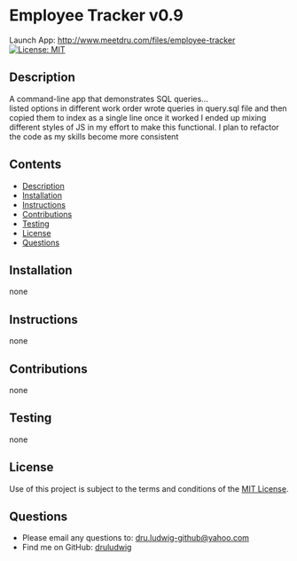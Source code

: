 # Employee Tracker v0.9
  Launch App: <a href="http://www.meetdru.com/files/employee-tracker">http://www.meetdru.com/files/employee-tracker</a> <br />
  [![License: MIT](https://img.shields.io/badge/License-MIT-yellow.svg)](https://opensource.org/licenses/MIT)<br />
  ## Description<br />
  A command-line app that demonstrates SQL queries...<br />listed options in different work order
wrote queries in query.sql file and then copied them to index as a single line once it worked
I ended up mixing different styles of JS in my effort to make this functional. I plan to refactor the code as my skills become more consistent


  ## Contents
  - [Description](#Description)
  - [Installation](#Installation)
  - [Instructions](#Instructions)
  - [Contributions](#Contributions)
  - [Testing](#Testing)
  - [License](#License)
  - [Questions](#Questions)
 
  ## Installation<br />
  none<br />
  ## Instructions<br />
  none<br />
  ## Contributions<br />
  none<br />
  ## Testing<br />
  none<br />
  ## License<br />
  Use of this project is subject to the terms and conditions of the <a href="https://www.mit.edu/~amini/LICENSE.md">MIT License</a>.<br />
  ## Questions<br />
  - Please email any questions to: <a href="mailto:dru.ludwig-github@yahoo.com">dru.ludwig-github@yahoo.com</a>
  - Find me on GitHub: <a href="https://github.com/druludwig">druludwig</a><br />
  <br />
